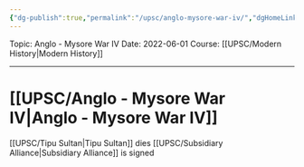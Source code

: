 ```yaml
---
{"dg-publish":true,"permalink":"/upsc/anglo-mysore-war-iv/","dgHomeLink":true,"dgPassFrontmatter":false}
---
```


Topic: Anglo - Mysore War IV
Date: 2022-06-01
Course: [[UPSC/Modern History|Modern History]]


---



# [[UPSC/Anglo - Mysore War IV|Anglo - Mysore War IV]]

[[UPSC/Tipu Sultan|Tipu Sultan]] dies 
[[UPSC/Subsidiary Alliance|Subsidiary Alliance]] is signed